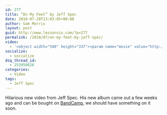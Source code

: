 ```yaml
---
id: 277
title: “On My Feet” by Jeff Spec
date: 2010-07-28T13:03:05+00:00
author: Sam Morris
layout: post
guid: http://www.lessonsix.com/?p=277
permalink: /2010/07/on-my-feet-by-jeff-spec/
video:
  - '<object width="540" height="337"><param name="movie" value="http://www.youtube.com/v/ToOXPv7xPPk?fs=1&hl=en_GB"></param><param name="allowFullScreen" value="true"></param><param name="allowscriptaccess" value="always"></param><embed src="http://www.youtube.com/v/ToOXPv7xPPk?fs=1&hl=en_GB" type="application/x-shockwave-flash" width="540" height="337" allowscriptaccess="always" allowfullscreen="true"></embed></object>'
socialize:
  - socialize
dsq_thread_id:
  - 253956626
categories:
  - Video
tags:
  - Jeff Spec
---
```

Hilarious new video from Jeff Spec. His new album came out a few weeks ago and can be bought on [BandCamp](http://jeffspec.bandcamp.com/), we should have something on it soon.
